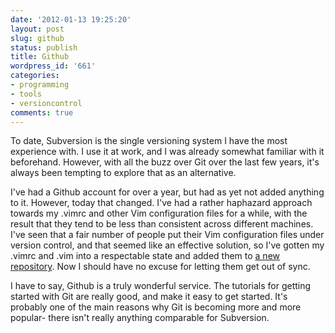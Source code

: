 ```yaml
---
date: '2012-01-13 19:25:20'
layout: post
slug: github
status: publish
title: Github
wordpress_id: '661'
categories:
- programming
- tools
- versioncontrol
comments: true
---
```


To date, Subversion is the single versioning system I have the most experience with. I use it at work, and I was already somewhat familiar with it beforehand. However, with all the buzz over Git over the last few years, it's always been tempting to explore that as an alternative.

I've had a Github account for over a year, but had as yet not added anything to it. However, today that changed. I've had a rather haphazard approach towards my .vimrc and other Vim configuration files for a while, with the result that they tend to be less than consistent across different machines. I've seen that a fair number of people put their Vim configuration files under version control, and that seemed like an effective solution, so I've gotten my .vimrc and .vim into a respectable state and added them to [a new repository](https://github.com/matthewbdaly/My-vim-configuration). Now I should have no excuse for letting them get out of sync.

I have to say, Github is a truly wonderful service. The tutorials for getting started with Git are really good, and make it easy to get started. It's probably one of the main reasons why Git is becoming more and more popular- there isn't really anything comparable for Subversion.

